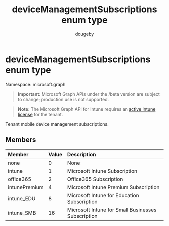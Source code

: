 ﻿---
title: "deviceManagementSubscriptions enum type"
description: "Tenant mobile device management subscriptions."
author: "dougeby"
localization_priority: Normal
ms.prod: "intune"
doc_type: enumPageType
---

# deviceManagementSubscriptions enum type

Namespace: microsoft.graph

> **Important:** Microsoft Graph APIs under the /beta version are subject to change; production use is not supported.

> **Note:** The Microsoft Graph API for Intune requires an [active Intune license](https://go.microsoft.com/fwlink/?linkid=839381) for the tenant.

Tenant mobile device management subscriptions.

## Members

| Member        | Value | Description                                        |
| :------------ | :---- | :------------------------------------------------- |
| none          | 0     | None                                               |
| intune        | 1     | Microsoft Intune Subscription                      |
| office365     | 2     | Office365 Subscription                             |
| intunePremium | 4     | Microsoft Intune Premium Subscription              |
| intune_EDU    | 8     | Microsoft Intune for Education Subscription        |
| intune_SMB    | 16    | Microsoft Intune for Small Businesses Subscription |

